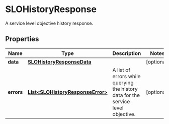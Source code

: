 

# SLOHistoryResponse

A service level objective history response.

## Properties

Name | Type | Description | Notes
------------ | ------------- | ------------- | -------------
**data** | [**SLOHistoryResponseData**](SLOHistoryResponseData.md) |  |  [optional]
**errors** | [**List&lt;SLOHistoryResponseError&gt;**](SLOHistoryResponseError.md) | A list of errors while querying the history data for the service level objective. |  [optional]



